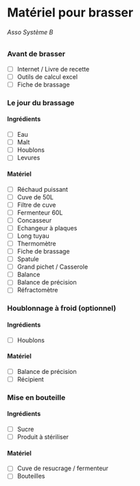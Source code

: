 # Matériel pour brasser
###### Asso Système B

### Avant de brasser
- [ ] Internet / Livre de recette
- [ ] Outils de calcul excel
- [ ] Fiche de brassage

### Le jour du brassage
#### Ingrédients
- [ ] Eau
- [ ] Malt
- [ ] Houblons
- [ ] Levures

#### Matériel
- [ ] Réchaud puissant
- [ ] Cuve de 50L
- [ ] Filtre de cuve
- [ ] Fermenteur 60L
- [ ] Concasseur
- [ ] Echangeur à plaques
- [ ] Long tuyau
- [ ] Thermomètre
- [ ] Fiche de brassage
- [ ] Spatule
- [ ] Grand pichet / Casserole
- [ ] Balance
- [ ] Balance de précision
- [ ] Réfractomètre

### Houblonnage à froid (optionnel)
#### Ingrédients
- [ ] Houblons

#### Matériel
- [ ] Balance de précision
- [ ] Récipient

### Mise en bouteille
#### Ingrédients
- [ ] Sucre
- [ ] Produit à stériliser

#### Matériel
- [ ] Cuve de resucrage / fermenteur
- [ ] Bouteilles
